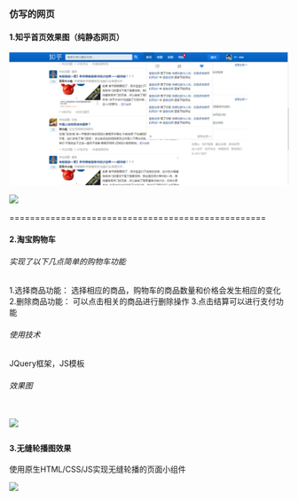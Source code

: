 ### 仿写的网页

#### 1.知乎首页效果图（纯静态网页）

![](./仿知乎首页/images/result/2.png) 

![](//www.ipandao.com/editor.md/examples/php/../uploads/2.png)

==================================================

#### 2.淘宝购物车

###### 实现了以下几点简单的购物车功能
1.选择商品功能： 选择相应的商品，购物车的商品数量和价格会发生相应的变化
2.删除商品功能： 可以点击相关的商品进行删除操作
3.点击结算可以进行支付功能

###### 使用技术
JQuery框架，JS模板

###### 效果图
![](//www.ipandao.com/editor.md/examples/php/../uploads/1.png)
================================================

#### 3.无缝轮播图效果

使用原生HTML/CSS/JS实现无缝轮播的页面小组件

![](//www.ipandao.com/editor.md/examples/php/../uploads/1.png)



